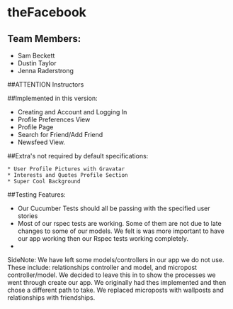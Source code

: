 theFacebook
===========

## Team Members:
* Sam Beckett
* Dustin Taylor
* Jenna Raderstrong

##ATTENTION Instructors

##Implemented in this version:
  * Creating and Account and Logging In
  * Profile Preferences View
  * Profile Page
  * Search for Friend/Add Friend
  * Newsfeed View.


##Extra's not required by default specifications:

    * User Profile Pictures with Gravatar
    * Interests and Quotes Profile Section
    * Super Cool Background

##Testing Features:
  * Our Cucumber Tests should all be passing with the specified user stories
  * Most of our rspec tests are working. Some of them are not due to late changes to some of our models. We felt is was more important to have our app working then our Rspec tests working completely. 
*

SideNote: We have left some models/controllers in our app we do not use. These include: relationships controller and model, and micropost controller/model. We decided to leave this in to show the processes we went through create our app. We originally had thes implemented and then chose a different path to take. We replaced microposts with wallposts and relationships with friendships. 
